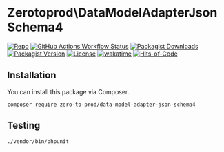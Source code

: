 # Zerotoprod\DataModelAdapterJsonSchema4

[![Repo](https://img.shields.io/badge/github-gray?logo=github)](https://github.com/zero-to-prod/data-model-adapter-json-schema4)
[![GitHub Actions Workflow Status](https://img.shields.io/github/actions/workflow/status/zero-to-prod/data-model-adapter-json-schema4/test.yml?label=test)](https://github.com/zero-to-prod/data-model-adapter-json-schema4/actions)
[![Packagist Downloads](https://img.shields.io/packagist/dt/zero-to-prod/data-model-adapter-json-schema4?color=blue)](https://packagist.org/packages/zero-to-prod/data-model-adapter-json-schema4/stats)
[![Packagist Version](https://img.shields.io/packagist/v/zero-to-prod/data-model-adapter-json-schema4?color=f28d1a)](https://packagist.org/packages/zero-to-prod/data-model-adapter-json-schema4)
[![License](https://img.shields.io/packagist/l/zero-to-prod/data-model-adapter-json-schema4?color=red)](https://github.com/zero-to-prod/data-model-adapter-json-schema4/blob/main/LICENSE.md)
[![wakatime](https://wakatime.com/badge/github/zero-to-prod/data-model-adapter-json-schema4.svg)](https://wakatime.com/badge/github/zero-to-prod/data-model-adapter-json-schema4)
[![Hits-of-Code](https://hitsofcode.com/github/zero-to-prod/data-model-adapter-json-schema4?branch=main)](https://hitsofcode.com/github/zero-to-prod/data-model-adapter-json-schema4/view?branch=main)

## Installation
You can install this package via Composer.

```shell
composer require zero-to-prod/data-model-adapter-json-schema4
```

## Testing

```shell
./vendor/bin/phpunit
```
